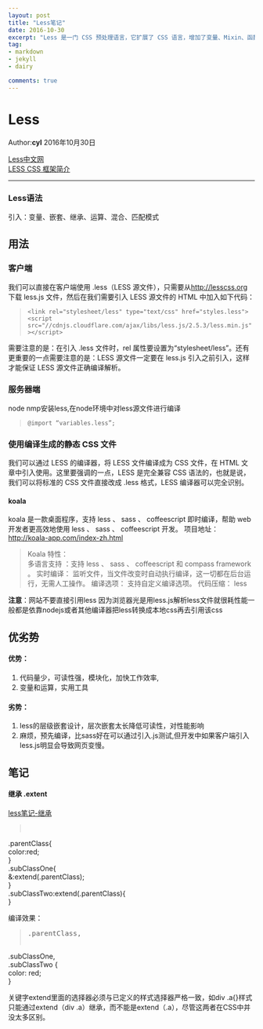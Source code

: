 ```yaml
---
layout: post
title: "Less笔记"
date: 2016-10-30
excerpt: "Less 是一门 CSS 预处理语言，它扩展了 CSS 语言，增加了变量、Mixin、函数等特性，使 CSS 更易维护和扩展。Less 可以运行在 Node 或浏览器端。."
tag:
- markdown 
- jekyll
- dairy

comments: true
---
```


# Less

Author:**cyl**  2016年10月30日

<a href="http://lesscss.org">Less中文网 </a><br/>
<a href="http://www.ibm.com/developerworks/cn/web/1207_zhaoch_lesscss/">LESS CSS 框架简介 </a>
****

### Less语法

引入：变量、嵌套、继承、运算、混合、匹配模式

## 用法

### 客户端

我们可以直接在客户端使用 .less（LESS 源文件），只需要从<a href="http://lesscss.org">http://lesscss.org </a>下载 less.js 文件，然后在我们需要引入 LESS 源文件的 HTML 中加入如下代码：

>`<link rel="stylesheet/less" type="text/css" href="styles.less">`
`<script src="//cdnjs.cloudflare.com/ajax/libs/less.js/2.5.3/less.min.js"></script>`

需要注意的是：在引入 .less 文件时，rel 属性要设置为“stylesheet/less”。还有更重要的一点需要注意的是：LESS 源文件一定要在 less.js 引入之前引入，这样才能保证 LESS 源文件正确编译解析。

### 服务器端

node nmp安装less,在node环境中对less源文件进行编译

>`@import “variables.less”;`

### 使用编译生成的静态 CSS 文件

我们可以通过 LESS 的编译器，将 LESS 文件编译成为 CSS 文件，在 HTML 文章中引入使用。这里要强调的一点，LESS 是完全兼容 CSS 语法的，也就是说，我们可以将标准的 CSS 文件直接改成 .less 格式，LESS 编译器可以完全识别。

#### koala

koala 是一款桌面程序，支持 less 、 sass 、 coffeescript 即时编译，帮助 web 开发者更高效地使用 less 、 sass 、 coffeescript 开发。
项目地址： http://koala-app.com/index-zh.html

> Koala 特性：<br/>
多语言支持 ：支持 less 、 sass 、 coffeescript 和 compass framework 。
实时编译： 监听文件，当文件改变时自动执行编译，这一切都在后台运行，无需人工操作。
编译选项： 支持自定义编译选项。
代码压缩： less


**注意**：网站不要直接引用less   因为浏览器光是用less.js解析less文件就很耗性能一般都是依靠nodejs或者其他编译器把less转换成本地css再去引用该css

## 优劣势
#### 优势：

1. 代码量少，可读性强，模块化，加快工作效率,
2. 变量和运算，实用工具

#### 劣势：

1. less的层级嵌套设计，层次嵌套太长降低可读性，对性能影响
3. 麻烦，预先编译，比sass好在可以通过引入.js测试,但开发中如果客户端引入less.js明显会导致网页变慢。

## 笔记

####  继承 .extent

<a href="http://blog.csdn.net/qq_19865749/article/details/52523178">less笔记-继承</a>
><pre>
.parentClass{  
    color:red;  
}  
.subClassOne{  
    &:extend(.parentClass);  
}  
.subClassTwo:extend(.parentClass){     
}

编译效果：
><pre>
>.parentClass,  
.subClassOne,  
.subClassTwo {  
  color: red;  
} 

关键字extend里面的选择器必须与已定义的样式选择器严格一致，如div .a{}样式只能通过extend（div .a）继承，而不能是extend（.a），尽管这两者在CSS中并没太多区别。